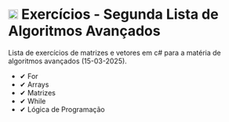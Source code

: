 # <img src="https://static-00.iconduck.com/assets.00/c-sharp-c-icon-1822x2048-wuf3ijab.png" width="20"/>  Exercícios - Segunda Lista de Algoritmos Avançados 
<p align="left">Lista de exercícios de matrizes e vetores em c# para a matéria de algoritmos avançados (15-03-2025). </p>

- ✔ For
- ✔ Arrays
- ✔ Matrizes
- ✔ While
- ✔ Lógica de Programação
